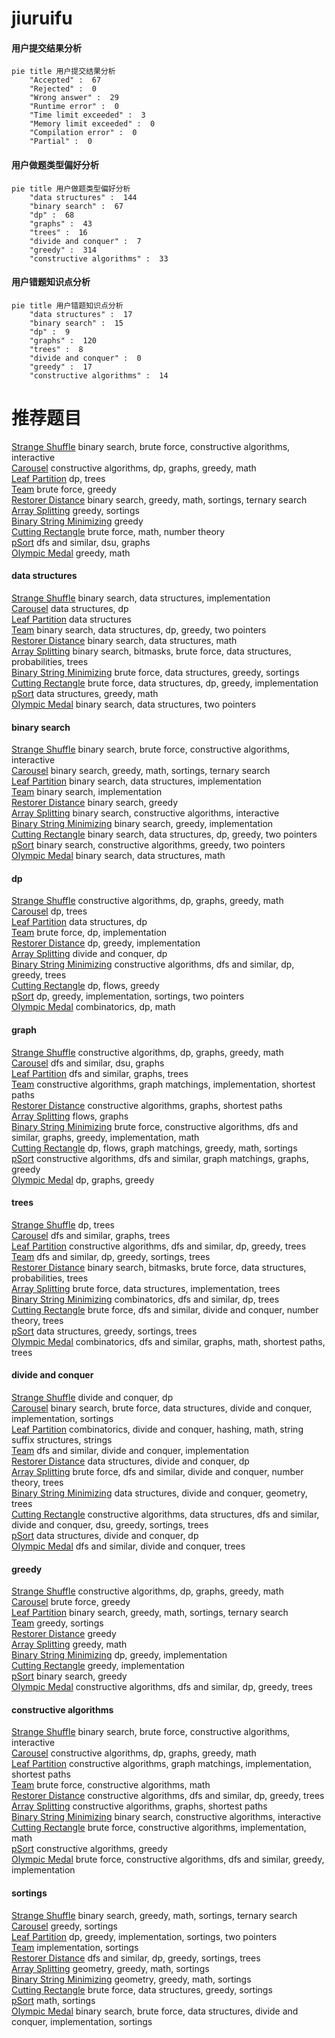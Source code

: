# jiuruifu
<!-- tabs:start -->
#### **用户提交结果分析**

```mermaid
pie title 用户提交结果分析
    "Accepted" :  67
    "Rejected" :  0
    "Wrong answer" :  29
    "Runtime error" :  0
    "Time limit exceeded" :  3
    "Memory limit exceeded" :  0
    "Compilation error" :  0
    "Partial" :  0
```
#### **用户做题类型偏好分析**

```mermaid
pie title 用户做题类型偏好分析
    "data structures" :  144
    "binary search" :  67
    "dp" :  68
    "graphs" :  43
    "trees" :  16
    "divide and conquer" :  7
    "greedy" :  314
    "constructive algorithms" :  33
```
#### **用户错题知识点分析**

```mermaid
pie title 用户错题知识点分析
    "data structures" :  17
    "binary search" :  15
    "dp" :  9
    "graphs" :  120
    "trees" :  8
    "divide and conquer" :  0
    "greedy" :  17
    "constructive algorithms" :  14
```
<!-- tabs:end -->
# 推荐题目
[Strange Shuffle](http://codeforces.com/problemset/problem/1470/C)		binary search,
                        brute force,
                        constructive algorithms,
                        interactive		  
[Carousel](http://codeforces.com/problemset/problem/1328/D)		constructive algorithms,
                        dp,
                        graphs,
                        greedy,
                        math		  
[Leaf Partition](http://codeforces.com/problemset/problem/1146/F)		dp,
                        trees		  
[Team](http://codeforces.com/problemset/problem/231/A)		brute force,
                        greedy		  
[Restorer Distance](http://codeforces.com/problemset/problem/1355/E)		binary search,
                        greedy,
                        math,
                        sortings,
                        ternary search		  
[Array Splitting](http://codeforces.com/problemset/problem/1197/C)		greedy,
                        sortings		  
[Binary String Minimizing](https://codeforces.com/contest/1432/problem/E)		greedy		  
[Cutting Rectangle](http://codeforces.com/problemset/problem/963/C)		brute force,
                        math,
                        number theory		  
[pSort](http://codeforces.com/problemset/problem/28/B)		dfs and similar,
                        dsu,
                        graphs		  
[Olympic Medal](http://codeforces.com/problemset/problem/215/B)		greedy,
                        math		  
<!-- tabs:start -->
#### **data structures**
[Strange Shuffle](http://codeforces.com/problemset/problem/816/B)		binary search,
                        data structures,
                        implementation		  
[Carousel](http://codeforces.com/problemset/problem/1129/D)		data structures,
                        dp		  
[Leaf Partition](http://codeforces.com/problemset/problem/617/E)		data structures		  
[Team](http://codeforces.com/problemset/problem/1492/C)		binary search,
                        data structures,
                        dp,
                        greedy,
                        two pointers		  
[Restorer Distance](http://codeforces.com/problemset/problem/1490/G)		binary search,
                        data structures,
                        math		  
[Array Splitting](http://codeforces.com/problemset/problem/1479/D)		binary search,
                        bitmasks,
                        brute force,
                        data structures,
                        probabilities,
                        trees		  
[Binary String Minimizing](http://codeforces.com/problemset/problem/1497/A)		brute force,
                        data structures,
                        greedy,
                        sortings		  
[Cutting Rectangle](http://codeforces.com/problemset/problem/1491/C)		brute force,
                        data structures,
                        dp,
                        greedy,
                        implementation		  
[pSort](http://codeforces.com/problemset/problem/1492/B)		data structures,
                        greedy,
                        math		  
[Olympic Medal](http://codeforces.com/problemset/problem/1436/E)		binary search,
                        data structures,
                        two pointers		  
#### **binary search**
[Strange Shuffle](http://codeforces.com/problemset/problem/1470/C)		binary search,
                        brute force,
                        constructive algorithms,
                        interactive		  
[Carousel](http://codeforces.com/problemset/problem/1355/E)		binary search,
                        greedy,
                        math,
                        sortings,
                        ternary search		  
[Leaf Partition](http://codeforces.com/problemset/problem/816/B)		binary search,
                        data structures,
                        implementation		  
[Team](http://codeforces.com/problemset/problem/611/F)		binary search,
                        implementation		  
[Restorer Distance](https://codeforces.com/contest/1169/problem/C)		binary search,
                        greedy		  
[Array Splitting](http://codeforces.com/problemset/problem/1491/F)		binary search,
                        constructive algorithms,
                        interactive		  
[Binary String Minimizing](http://codeforces.com/problemset/problem/1138/A)		binary search,
                        greedy,
                        implementation		  
[Cutting Rectangle](http://codeforces.com/problemset/problem/1492/C)		binary search,
                        data structures,
                        dp,
                        greedy,
                        two pointers		  
[pSort](http://codeforces.com/problemset/problem/1463/D)		binary search,
                        constructive algorithms,
                        greedy,
                        two pointers		  
[Olympic Medal](http://codeforces.com/problemset/problem/1490/G)		binary search,
                        data structures,
                        math		  
#### **dp**
[Strange Shuffle](http://codeforces.com/problemset/problem/1328/D)		constructive algorithms,
                        dp,
                        graphs,
                        greedy,
                        math		  
[Carousel](http://codeforces.com/problemset/problem/1146/F)		dp,
                        trees		  
[Leaf Partition](http://codeforces.com/problemset/problem/1129/D)		data structures,
                        dp		  
[Team](http://codeforces.com/problemset/problem/327/A)		brute force,
                        dp,
                        implementation		  
[Restorer Distance](http://codeforces.com/problemset/problem/858/C)		dp,
                        greedy,
                        implementation		  
[Array Splitting](http://codeforces.com/problemset/problem/500/F)		divide and conquer,
                        dp		  
[Binary String Minimizing](http://codeforces.com/problemset/problem/963/B)		constructive algorithms,
                        dfs and similar,
                        dp,
                        greedy,
                        trees		  
[Cutting Rectangle](http://codeforces.com/problemset/problem/724/E)		dp,
                        flows,
                        greedy		  
[pSort](http://codeforces.com/problemset/problem/1304/C)		dp,
                        greedy,
                        implementation,
                        sortings,
                        two pointers		  
[Olympic Medal](http://codeforces.com/problemset/problem/1467/D)		combinatorics,
                        dp,
                        math		  
#### **graph**
[Strange Shuffle](http://codeforces.com/problemset/problem/1328/D)		constructive algorithms,
                        dp,
                        graphs,
                        greedy,
                        math		  
[Carousel](http://codeforces.com/problemset/problem/28/B)		dfs and similar,
                        dsu,
                        graphs		  
[Leaf Partition](http://codeforces.com/problemset/problem/864/F)		dfs and similar,
                        graphs,
                        trees		  
[Team](http://codeforces.com/problemset/problem/266/B)		constructive algorithms,
                        graph matchings,
                        implementation,
                        shortest paths		  
[Restorer Distance](http://codeforces.com/problemset/problem/916/C)		constructive algorithms,
                        graphs,
                        shortest paths		  
[Array Splitting](http://codeforces.com/problemset/problem/1427/G)		flows,
                        graphs		  
[Binary String Minimizing](http://codeforces.com/problemset/problem/1487/C)		brute force,
                        constructive algorithms,
                        dfs and similar,
                        graphs,
                        greedy,
                        implementation,
                        math		  
[Cutting Rectangle](http://codeforces.com/problemset/problem/1437/C)		dp,
                        flows,
                        graph matchings,
                        greedy,
                        math,
                        sortings		  
[pSort](http://codeforces.com/problemset/problem/1470/D)		constructive algorithms,
                        dfs and similar,
                        graph matchings,
                        graphs,
                        greedy		  
[Olympic Medal](http://codeforces.com/problemset/problem/1476/C)		dp,
                        graphs,
                        greedy		  
#### **trees**
[Strange Shuffle](http://codeforces.com/problemset/problem/1146/F)		dp,
                        trees		  
[Carousel](http://codeforces.com/problemset/problem/864/F)		dfs and similar,
                        graphs,
                        trees		  
[Leaf Partition](http://codeforces.com/problemset/problem/963/B)		constructive algorithms,
                        dfs and similar,
                        dp,
                        greedy,
                        trees		  
[Team](https://codeforces.com/contest/1337/problem/C)		dfs and similar,
                        dp,
                        greedy,
                        sortings,
                        trees		  
[Restorer Distance](http://codeforces.com/problemset/problem/1479/D)		binary search,
                        bitmasks,
                        brute force,
                        data structures,
                        probabilities,
                        trees		  
[Array Splitting](http://codeforces.com/problemset/problem/1511/C)		brute force,
                        data structures,
                        implementation,
                        trees		  
[Binary String Minimizing](http://codeforces.com/problemset/problem/1499/F)		combinatorics,
                        dfs and similar,
                        dp,
                        trees		  
[Cutting Rectangle](http://codeforces.com/problemset/problem/1491/E)		brute force,
                        dfs and similar,
                        divide and conquer,
                        number theory,
                        trees		  
[pSort](http://codeforces.com/problemset/problem/1466/D)		data structures,
                        greedy,
                        sortings,
                        trees		  
[Olympic Medal](http://codeforces.com/problemset/problem/1495/D)		combinatorics,
                        dfs and similar,
                        graphs,
                        math,
                        shortest paths,
                        trees		  
#### **divide and conquer**
[Strange Shuffle](http://codeforces.com/problemset/problem/500/F)		divide and conquer,
                        dp		  
[Carousel](http://codeforces.com/problemset/problem/1461/D)		binary search,
                        brute force,
                        data structures,
                        divide and conquer,
                        implementation,
                        sortings		  
[Leaf Partition](http://codeforces.com/problemset/problem/1466/G)		combinatorics,
                        divide and conquer,
                        hashing,
                        math,
                        string suffix structures,
                        strings		  
[Team](http://codeforces.com/problemset/problem/1490/D)		dfs and similar,
                        divide and conquer,
                        implementation		  
[Restorer Distance](https://codeforces.com/contest/1483/problem/C)		data structures,
                        divide and conquer,
                        dp		  
[Array Splitting](http://codeforces.com/problemset/problem/1491/E)		brute force,
                        dfs and similar,
                        divide and conquer,
                        number theory,
                        trees		  
[Binary String Minimizing](http://codeforces.com/problemset/problem/1303/G)		data structures,
                        divide and conquer,
                        geometry,
                        trees		  
[Cutting Rectangle](http://codeforces.com/problemset/problem/1494/D)		constructive algorithms,
                        data structures,
                        dfs and similar,
                        divide and conquer,
                        dsu,
                        greedy,
                        sortings,
                        trees		  
[pSort](http://codeforces.com/problemset/problem/1482/E)		data structures,
                        divide and conquer,
                        dp		  
[Olympic Medal](http://codeforces.com/problemset/problem/566/C)		dfs and similar,
                        divide and conquer,
                        trees		  
#### **greedy**
[Strange Shuffle](http://codeforces.com/problemset/problem/1328/D)		constructive algorithms,
                        dp,
                        graphs,
                        greedy,
                        math		  
[Carousel](http://codeforces.com/problemset/problem/231/A)		brute force,
                        greedy		  
[Leaf Partition](http://codeforces.com/problemset/problem/1355/E)		binary search,
                        greedy,
                        math,
                        sortings,
                        ternary search		  
[Team](http://codeforces.com/problemset/problem/1197/C)		greedy,
                        sortings		  
[Restorer Distance](https://codeforces.com/contest/1432/problem/E)		greedy		  
[Array Splitting](http://codeforces.com/problemset/problem/215/B)		greedy,
                        math		  
[Binary String Minimizing](http://codeforces.com/problemset/problem/858/C)		dp,
                        greedy,
                        implementation		  
[Cutting Rectangle](http://codeforces.com/problemset/problem/37/B)		greedy,
                        implementation		  
[pSort](https://codeforces.com/contest/1169/problem/C)		binary search,
                        greedy		  
[Olympic Medal](http://codeforces.com/problemset/problem/963/B)		constructive algorithms,
                        dfs and similar,
                        dp,
                        greedy,
                        trees		  
#### **constructive algorithms**
[Strange Shuffle](http://codeforces.com/problemset/problem/1470/C)		binary search,
                        brute force,
                        constructive algorithms,
                        interactive		  
[Carousel](http://codeforces.com/problemset/problem/1328/D)		constructive algorithms,
                        dp,
                        graphs,
                        greedy,
                        math		  
[Leaf Partition](http://codeforces.com/problemset/problem/266/B)		constructive algorithms,
                        graph matchings,
                        implementation,
                        shortest paths		  
[Team](http://codeforces.com/problemset/problem/675/B)		brute force,
                        constructive algorithms,
                        math		  
[Restorer Distance](http://codeforces.com/problemset/problem/963/B)		constructive algorithms,
                        dfs and similar,
                        dp,
                        greedy,
                        trees		  
[Array Splitting](http://codeforces.com/problemset/problem/916/C)		constructive algorithms,
                        graphs,
                        shortest paths		  
[Binary String Minimizing](http://codeforces.com/problemset/problem/1491/F)		binary search,
                        constructive algorithms,
                        interactive		  
[Cutting Rectangle](http://codeforces.com/problemset/problem/761/A)		brute force,
                        constructive algorithms,
                        implementation,
                        math		  
[pSort](http://codeforces.com/problemset/problem/1015/D)		constructive algorithms,
                        greedy		  
[Olympic Medal](http://codeforces.com/problemset/problem/1492/E)		brute force,
                        constructive algorithms,
                        dfs and similar,
                        greedy,
                        implementation		  
#### **sortings**
[Strange Shuffle](http://codeforces.com/problemset/problem/1355/E)		binary search,
                        greedy,
                        math,
                        sortings,
                        ternary search		  
[Carousel](http://codeforces.com/problemset/problem/1197/C)		greedy,
                        sortings		  
[Leaf Partition](http://codeforces.com/problemset/problem/1304/C)		dp,
                        greedy,
                        implementation,
                        sortings,
                        two pointers		  
[Team](http://codeforces.com/problemset/problem/811/B)		implementation,
                        sortings		  
[Restorer Distance](https://codeforces.com/contest/1337/problem/C)		dfs and similar,
                        dp,
                        greedy,
                        sortings,
                        trees		  
[Array Splitting](https://codeforces.com/contest/1496/problem/C)		geometry,
                        greedy,
                        math,
                        sortings		  
[Binary String Minimizing](http://codeforces.com/problemset/problem/1495/A)		geometry,
                        greedy,
                        math,
                        sortings		  
[Cutting Rectangle](http://codeforces.com/problemset/problem/1497/A)		brute force,
                        data structures,
                        greedy,
                        sortings		  
[pSort](http://codeforces.com/problemset/problem/1427/A)		math,
                        sortings		  
[Olympic Medal](http://codeforces.com/problemset/problem/1461/D)		binary search,
                        brute force,
                        data structures,
                        divide and conquer,
                        implementation,
                        sortings		  
<!-- tabs:end -->
